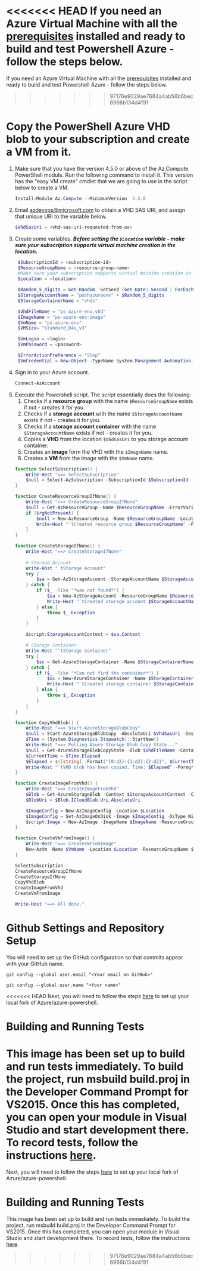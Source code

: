 <<<<<<< HEAD
If you need an Azure Virtual Machine with all the [prerequisites](https://github.com/Azure/azure-powershell/blob/master/documentation/development-docs/azure-powershell-developer-guide.md#prerequisites) installed and ready to build and test Powershell Azure - follow the steps below. 
=======
If you need an Azure Virtual Machine with all the [prerequisites](https://github.com/Azure/azure-powershell/blob/main/documentation/development-docs/azure-powershell-developer-guide.md#prerequisites) installed and ready to build and test Powershell Azure - follow the steps below. 
>>>>>>> 97176e9029ae7684a4ab56b6bec6966b134d4f91

# Copy the PowerShell Azure VHD blob to your subscription and create a VM from it.

1. Make sure that you have the version 4.5.0 or above of the Az.Compute PowerShell module. Run the following command to install it. This version has the "easy VM create" cmdlet that we are going to use in the script below to create a VM.
    ```PowerShell
    Install-Module Az.Compute --MinimumVersion  4.5.0
    ```
2. Email azdevxps@microsoft.com to obtain a VHD SAS URI, and assign that unique URI to the variable below.
    ```PowerShell
    $VhdSasUri = <vhd-sas-uri-requested-from-us>
    ```
3. Create some variables. **_Before setting the ```$Location``` variable - make sure your subscription supports virtual machine creation in the location._**
   ```PowerShell
    $SubscriptionId = <subscription-id>
    $ResourceGroupName = <resource-group-name>
    #Make sure your subscription supports virtual machine creation in the location.
    $Location = <location>

    $Random_5_digits = Get-Random -SetSeed (Get-Date).Second | ForEach-Object {$_.ToString().Substring(5)}
    $StorageAccountName = "poshazureenv" + $Random_5_digits
    $StorageContainerName = "vhds"

    $VhdFileName = "ps-azure-env.vhd"
    $ImageName = "ps-azure-env-image"
    $VmName = "ps-azure-env"
    $VMSize= "Standard_D4s_v3"

    $VmLogin = <login>
    $VmPassword = <password>

    $ErrorActionPreference = "Stop"
    $VmCredential = New-Object -TypeName System.Management.Automation.PSCredential -ArgumentList $VmLogin, $(ConvertTo-SecureString -String $VmPassword -AsPlainText -Force)
   ```
4. Sign in to your Azure account.
    ```PowerShell
    Connect-AzAccount
    ```
5. Execute the Powershell script. The script essentially does the following:
    1. Checks if a **resource group** with the name ```$ResourceGroupName``` exists if not - creates it for you.
    2. Checks if a **storage account**  with the name ```$StorageAccountName``` exists if not - creates it for you.
    3. Checks if a **storage account container** with the name ```$StorageAccountName``` exists if not - creates it for you.
    4. Copies a **VHD** from the location ```$VhdSasUri``` to you storage account container.
    5. Creates an **image** form the VHD with the ```$ImageName``` name.
    5. Creates a **VM** from the image with the ```$VmName``` name.
    ```PowerShell    
    function SelectSubscription() {
        Write-Host "==> SelectSubscription"
        $null = Select-AzSubscription -SubscriptionId $SubscriptionId    
    }

    function CreateResourceGroupIfNone() {
        Write-Host "==> CreateResourceGroupIfNone"
        $null = Get-AzResourceGroup -Name $ResourceGroupName -ErrorVariable rgNotPresent -ErrorAction SilentlyContinue 
        if ($rgNotPresent) {
            $null = New-AzResourceGroup -Name $ResourceGroupName -Location $Location
            Write-Host "`tCreated resource group $ResourceGroupName" -ForegroundColor Yellow
        }
    }

    function CreateStorageIfNone() {
        Write-Host "==> CreateStorageIfNone"
        
        # Storage Account
        Write-Host "`tStorage Account"
        try {
            $sa = Get-AzStorageAccount -StorageAccountName $StorageAccountName -ResourceGroupName $ResourceGroupName
        } catch {
            if ($_ -like "*was not found*") {
                $sa = New-AzStorageAccount -ResourceGroupName $ResourceGroupName -Name $StorageAccountName -Location $Location -SkuName Standard_LRS 
                Write-Host "`tCreated storage account $StorageAccountName." -ForegroundColor Yellow
            } else {
                throw $_.Exception
            }
        }

        $script:StorageAccountContext = $sa.Context

        # Storage Container
        Write-Host "`tStorage Container"
        try {
            $sc = Get-AzureStorageContainer -Name $StorageContainerName -Context $StorageAccountContext
        } catch {
            if ($_ -like "*Can not find the container*") {
                $sc = New-AzureStorageContainer -Name $StorageContainerName -Context $StorageAccountContext  
                Write-Host "`tCreated storage container $StorageContainerName." -ForegroundColor Yellow
            } else {
                throw $_.Exception
            }
        }
    }

    function CopyVhdBlob() {
        Write-Host "==> Start-AzureStorageBlobCopy"
        $null = Start-AzureStorageBlobCopy -AbsoluteUri $VhdSasUri -DestContainer $StorageContainerName -DestContext $StorageAccountContext -DestBlob $VhdFileName
        $Time = [System.Diagnostics.Stopwatch]::StartNew()
        Write-Host "==> Polling Azure Storage Blob Copy State..."
        $null = Get-AzureStorageBlobCopyState -Blob $VhdFileName -Container $StorageContainerName -Context $StorageAccountContext -WaitForComplete    
        $CurrentTime = $Time.Elapsed
        $Elapsed = $([string]::Format("{0:d2}:{1:d2}:{2:d2}", $CurrentTime.hours, $CurrentTime.minutes, $CurrentTime.seconds))
        Write-Host "`tVHD blob has been copied. Time: $Elapsed" -ForegroundColor Yellow
    }

    function CreateImageFromVhd() {
        Write-Host "==> CreateImageFromVhd"
        $Blob = Get-AzureStorageBlob -Context $StorageAccountContext -Container $StorageContainerName -Blob $VhdFileName
        $BlobUri = $Blob.ICloudBlob.Uri.AbsoluteUri

        $ImageConfig = New-AzImageConfig -Location $Location
        $ImageConfig = Set-AzImageOsDisk -Image $ImageConfig -OsType Windows -OsState Generalized -BlobUri $BlobUri
        $script:Image = New-AzImage -ImageName $ImageName -ResourceGroupName $ResourceGroupName -Image $ImageConfig
    }

    function CreateVmFromImage() {
        Write-Host "==> CreateVmFromImage"
        New-AzVm -Name $VmName -Location $Location -ResourceGroupName $ResourceGroupName -ImageName $Image.Id -Credential $VmCredential -Size $VmSize
    }

    SelectSubscription
    CreateResourceGroupIfNone
    CreateStorageIfNone
    CopyVhdBlob
    CreateImageFromVhd
    CreateVmFromImage

    Write-Host "==> All done."
    ```

# Github Settings and Repository Setup
You will need to set up the GitHub configuration so that commits appear with your GitHub name.
```
git config --global user.email "<Your email on GitHub>"
```
```
git config --global user.name "<Your name>"
```
<<<<<<< HEAD
Next, you will need to follow the steps [here](https://github.com/Azure/azure-powershell/blob/master/documentation/development-docs/azure-powershell-developer-guide.md#environment-setup) to set up your local fork of Azure/azure-powershell.

# Building and Running Tests
This image has been set up to build and run tests immediately. To build the project, run msbuild build.proj in the Developer Command Prompt for VS2015. Once this has completed, you can open your module in Visual Studio and start development there. To record tests, follow the instructions [here](https://github.com/Azure/azure-powershell/blob/master/documentation/development-docs/azure-powershell-developer-guide.md#recordingrunning-tests).
=======
Next, you will need to follow the steps [here](https://github.com/Azure/azure-powershell/blob/main/documentation/development-docs/azure-powershell-developer-guide.md#environment-setup) to set up your local fork of Azure/azure-powershell.

# Building and Running Tests
This image has been set up to build and run tests immediately. To build the project, run msbuild build.proj in the Developer Command Prompt for VS2015. Once this has completed, you can open your module in Visual Studio and start development there. To record tests, follow the instructions [here](https://github.com/Azure/azure-powershell/blob/main/documentation/development-docs/azure-powershell-developer-guide.md#recordingrunning-tests).
>>>>>>> 97176e9029ae7684a4ab56b6bec6966b134d4f91
